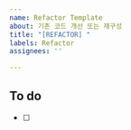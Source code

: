 ```yaml
---
name: Refactor Template
about: 기존 코드 개선 또는 재구성
title: "[REFACTOR] "
labels: Refactor
assignees: ''

---
```


## To do
- [ ]
